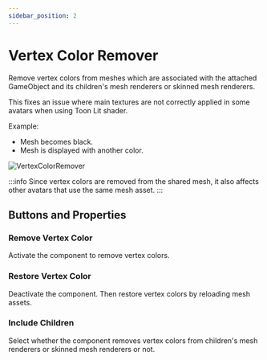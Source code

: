 ```yaml
---
sidebar_position: 2
---
```


# Vertex Color Remover

Remove vertex colors from meshes which are associated with the attached GameObject and its children's mesh renderers or skinned mesh renderers.

This fixes an issue where main textures are not correctly applied in some avatars when using Toon Lit shader.

Example:
- Mesh becomes black.
- Mesh is displayed with another color.

![VertexColorRemover](/img/VertexColorRemover.png)

:::info
Since vertex colors are removed from the shared mesh, it also affects other avatars that use the same mesh asset.
:::

## Buttons and Properties

### Remove Vertex Color
Activate the component to remove vertex colors.

### Restore Vertex Color
Deactivate the component.
Then restore vertex colors by reloading mesh assets.

### Include Children
Select whether the component removes vertex colors from children's mesh renderers or skinned mesh renderers or not.
